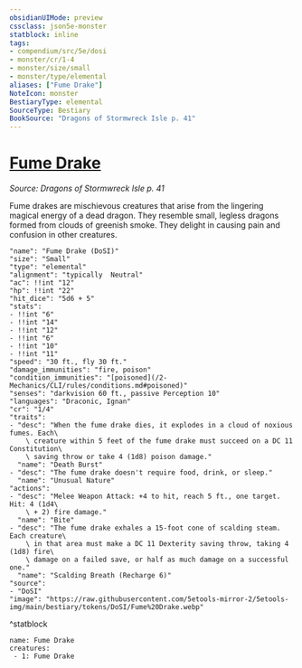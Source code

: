 ```yaml
---
obsidianUIMode: preview
cssclass: json5e-monster
statblock: inline
tags:
- compendium/src/5e/dosi
- monster/cr/1-4
- monster/size/small
- monster/type/elemental
aliases: ["Fume Drake"]
NoteIcon: monster
BestiaryType: elemental
SourceType: Bestiary
BookSource: "Dragons of Stormwreck Isle p. 41"
---
```

# [Fume Drake](2-Mechanics/CLI/bestiary/elemental/fume-drake-dosi.md)
*Source: Dragons of Stormwreck Isle p. 41*  

Fume drakes are mischievous creatures that arise from the lingering magical energy of a dead dragon. They resemble small, legless dragons formed from clouds of greenish smoke. They delight in causing pain and confusion in other creatures.

```statblock
"name": "Fume Drake (DoSI)"
"size": "Small"
"type": "elemental"
"alignment": "typically  Neutral"
"ac": !!int "12"
"hp": !!int "22"
"hit_dice": "5d6 + 5"
"stats":
- !!int "6"
- !!int "14"
- !!int "12"
- !!int "6"
- !!int "10"
- !!int "11"
"speed": "30 ft., fly 30 ft."
"damage_immunities": "fire, poison"
"condition_immunities": "[poisoned](/2-Mechanics/CLI/rules/conditions.md#poisoned)"
"senses": "darkvision 60 ft., passive Perception 10"
"languages": "Draconic, Ignan"
"cr": "1/4"
"traits":
- "desc": "When the fume drake dies, it explodes in a cloud of noxious fumes. Each\
    \ creature within 5 feet of the fume drake must succeed on a DC 11 Constitution\
    \ saving throw or take 4 (1d8) poison damage."
  "name": "Death Burst"
- "desc": "The fume drake doesn't require food, drink, or sleep."
  "name": "Unusual Nature"
"actions":
- "desc": "Melee Weapon Attack: +4 to hit, reach 5 ft., one target. Hit: 4 (1d4\
    \ + 2) fire damage."
  "name": "Bite"
- "desc": "The fume drake exhales a 15-foot cone of scalding steam. Each creature\
    \ in that area must make a DC 11 Dexterity saving throw, taking 4 (1d8) fire\
    \ damage on a failed save, or half as much damage on a successful one."
  "name": "Scalding Breath (Recharge 6)"
"source":
- "DoSI"
"image": "https://raw.githubusercontent.com/5etools-mirror-2/5etools-img/main/bestiary/tokens/DoSI/Fume%20Drake.webp"
```
^statblock

```encounter-table
name: Fume Drake
creatures:
 - 1: Fume Drake
```